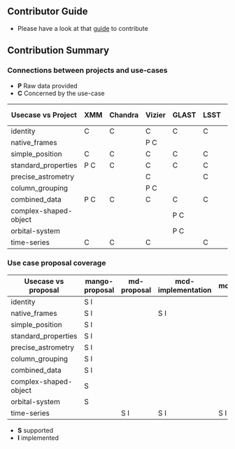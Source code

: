 ## Contributor Guide
- Please have a look at that [guide](https://github.com/ivoa/dm-usecases/wiki/guide) to contribute

## Contribution Summary

### Connections between projects and use-cases

* **P** Raw data provided
* **C** Concerned by the use-case

| Usecase vs Project | XMM | Chandra | Vizier | GLAST | LSST | GAVO | Gaia | Simbad | Other project | Mock data |
| -------------------| ------ | -----| -----  | ----- | ---- | ---- | ---- | ------ | ------------- | --------- |
| identity           |  C     | C    | C      | C     | C    | C    | C    | P C    |               |           |
| native_frames      |        |      | P C    |       |      |      |      |        |               |           |
| simple_position    |  C     |  C   | C      | C     | C    | C    | C    | C      |               |           |
| standard_properties|  P C   |  C   | C      | C     | C    | C    | C    | C      |               |           |
| precise_astrometry |        |      | C      |       | C    |      | C    |        |               | P         |
| column_grouping    |        |      | P C    |       |      |      |      |        |               |           |
| combined_data      |  P C   |   C  | C      | C     |  C   |  C   |      |        |               |           |
| complex-shaped-object|      |      |        | P C   |      |      |      |        |               |           |
| orbital-system     |        |      |        |  P C  |      |      |      |        |               |           |
| time-series        |  C     | C    | C      |       | C    | P C  |      |        |               |           |

### Use case proposal coverage 

| Usecase vs proposal  | mango-proposal | md-proposal | mcd-implementation | modelinstanceinvot |
| ---------------------| -------------- | ----------- | ------------------ |--------------------|
| identity             |  S I           |             |                    |                    |
| native_frames        |  S I           |             | S I                |                    |
| simple_position      |  S I           |             |                    |                    |
| standard_properties  |  S I           |             |                    |                    |
| precise_astrometry   |  S I           |             |                    |                    |
| column_grouping      |  S I           |             |                    |                    |
| combined_data        |  S I           |             |                    |                    |
| complex-shaped-object|  S             |             |                    |                    |
| orbital-system       |  S             |             |                    |                    |
| time-series          |                | S I         | S I                |  S I               |

* **S** supported
* **I** implemented
